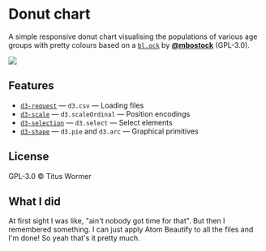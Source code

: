 # Donut chart

A simple responsive donut chart visualising the populations of various age
groups with pretty colours based on a [`bl.ock`][block]
by [**@mbostock**][block-author] (GPL-3.0).

[![][cover]][url]

## Features

*   [`d3-request`](https://github.com/d3/d3-request#api-reference)
    — `d3.csv`
    — Loading files
*   [`d3-scale`](https://github.com/d3/d3-scale#api-reference)
    — `d3.scaleOrdinal`
    — Position encodings
*   [`d3-selection`](https://github.com/d3/d3-selection#api-reference)
    — `d3.select`
    — Select elements
*   [`d3-shape`](https://github.com/d3/d3-shape#api-reference)
    — `d3.pie` and `d3.arc`
    — Graphical primitives

## License

GPL-3.0 © Titus Wormer

[block]: https://bl.ocks.org/mbostock/3887193

[block-author]: https://github.com/mbostock

[cover]: preview.png

[url]: https://cmda-fe3x3.github.io/course-17-18/class-2-style/jessiegouw

## What I did

At first sight I was like, "ain't nobody got time for that". But then I remembered something.
I can just apply Atom Beautify to all the files and I'm done! So yeah that's it pretty much.
